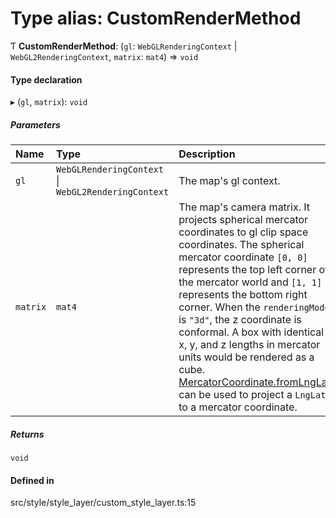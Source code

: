 # Type alias: CustomRenderMethod

Ƭ **CustomRenderMethod**: (`gl`: `WebGLRenderingContext` \| `WebGL2RenderingContext`, `matrix`: `mat4`) => `void`

#### Type declaration

▸ (`gl`, `matrix`): `void`

##### Parameters

| Name | Type | Description |
| :------ | :------ | :------ |
| `gl` | `WebGLRenderingContext` \| `WebGL2RenderingContext` | The map's gl context. |
| `matrix` | `mat4` | The map's camera matrix. It projects spherical mercator coordinates to gl clip space coordinates. The spherical mercator coordinate `[0, 0]` represents the top left corner of the mercator world and `[1, 1]` represents the bottom right corner. When the `renderingMode` is `"3d"`, the z coordinate is conformal. A box with identical x, y, and z lengths in mercator units would be rendered as a cube. [MercatorCoordinate.fromLngLat](../classes/MercatorCoordinate.md#fromlnglat) can be used to project a `LngLat` to a mercator coordinate. |

##### Returns

`void`

#### Defined in

src/style/style_layer/custom_style_layer.ts:15
